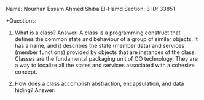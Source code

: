 Name: Nourhan Essam Ahmed Shiba El-Hamd
Section: 3
ID: 33851

*Questions:

1. What is a class?
Answer:
A class is a programming construct that defines the common state and behaviour of a group of similar objects.
It has a name, and it describes the state (member data) and services (member functions) provided by objects that are instances of the class.
Classes are the fundamental packaging unit of OO technology, They are a way to localize all the states and services associated with a cohesive concept.

2. How does a class accomplish abstraction, encapsulation, and data hiding?
Answer:

